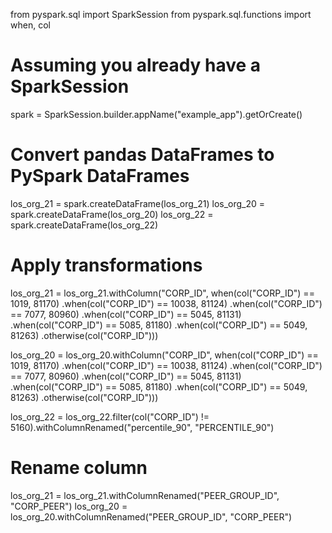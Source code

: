 from pyspark.sql import SparkSession
from pyspark.sql.functions import when, col

# Assuming you already have a SparkSession
spark = SparkSession.builder.appName("example_app").getOrCreate()

# Convert pandas DataFrames to PySpark DataFrames
los_org_21 = spark.createDataFrame(los_org_21)
los_org_20 = spark.createDataFrame(los_org_20)
los_org_22 = spark.createDataFrame(los_org_22)

# Apply transformations
los_org_21 = los_org_21.withColumn("CORP_ID", 
                                   when(col("CORP_ID") == 1019, 81170)
                                   .when(col("CORP_ID") == 10038, 81124)
                                   .when(col("CORP_ID") == 7077, 80960)
                                   .when(col("CORP_ID") == 5045, 81131)
                                   .when(col("CORP_ID") == 5085, 81180)
                                   .when(col("CORP_ID") == 5049, 81263)
                                   .otherwise(col("CORP_ID")))

los_org_20 = los_org_20.withColumn("CORP_ID", 
                                   when(col("CORP_ID") == 1019, 81170)
                                   .when(col("CORP_ID") == 10038, 81124)
                                   .when(col("CORP_ID") == 7077, 80960)
                                   .when(col("CORP_ID") == 5045, 81131)
                                   .when(col("CORP_ID") == 5085, 81180)
                                   .when(col("CORP_ID") == 5049, 81263)
                                   .otherwise(col("CORP_ID")))

los_org_22 = los_org_22.filter(col("CORP_ID") != 5160).withColumnRenamed("percentile_90", "PERCENTILE_90")

# Rename column
los_org_21 = los_org_21.withColumnRenamed("PEER_GROUP_ID", "CORP_PEER")
los_org_20 = los_org_20.withColumnRenamed("PEER_GROUP_ID", "CORP_PEER")
